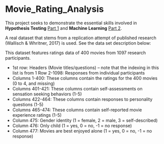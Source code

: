 # Movie_Rating_Analysis

This project seeks to demonstrate the essential skills involved in **Hypothesis Testing** [Part 1](https://github.com/chens28/Movie_Rating_Analysis/blob/main/Part1_Hypothesis_Testing.ipynb) and **Machine Learning** [Part 2](https://github.com/chens28/Movie_Rating_Analysis/blob/main/Part2_Machine_Learning_Methods.ipynb). 

A real dataset that stems from a replication attempt of published research (Wallisch & Whritner, 
2017) is used. See the data set description below:

This dataset features ratings data of 400 movies from 1097 research participants. 
- 1st row: Headers (Movie titles/questions) – note that the indexing in this list is from 1 Row 2-1098: Responses from individual participants
- Columns 1-400: These columns contain the ratings for the 400 movies (0 to 4, and missing)
- Columns 401-421: These columns contain self-assessments on sensation seeking behaviors (1-5)
- Columns 422-464: These columns contain responses to personality questions (1-5)
- Columns 465-474: These columns contain self-reported movie experience ratings (1-5)
- Column 475: Gender identity (1 = female, 2 = male, 3 = self-described)
- Column 476: Only child (1 = yes, 0 = no, -1 = no response)
- Column 477: Movies are best enjoyed alone (1 = yes, 0 = no, -1 = no response)
